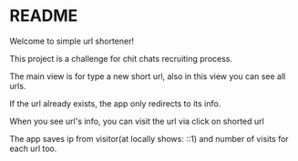 # README

Welcome to simple url shortener!

This project is a challenge for chit chats recruiting process.

The main view is for type a new short url, also in this view you can see all urls.

If the url already exists, the app only redirects to its info.

When you see url's info, you can visit the url via click on shorted url

The app saves ip from visitor(at locally shows: ::1) and number of visits for each url too.
